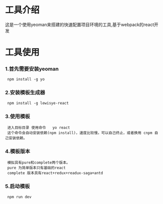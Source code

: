 # 工具介绍

这是一个使用yeoman来搭建的快速配置项目环境的工具,基于webpack的react开发

# 工具使用

### 1.首先需要安装yeoman
     npm install -g yo

### 2.安装模板生成器

     npm install -g lewisye-react

### 3.使用模板
     进入目标目录 使用命令   yo react
     这个命令会自动安装依赖(npm install)，速度比较慢。可以自己终止，或者换用 cnpm 自己安装依赖。

### 4.模板版本

     模拟具有pure和complete两个版本。
     pure 为简单版本只有基础的react
     complete 版本具有react+redux+readux-saga+antd

### 5.启动模板

     npm run dev
  
